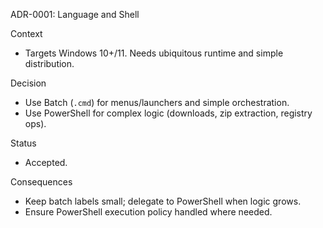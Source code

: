 ADR-0001: Language and Shell

Context
- Targets Windows 10+/11. Needs ubiquitous runtime and simple distribution.

Decision
- Use Batch (`.cmd`) for menus/launchers and simple orchestration.
- Use PowerShell for complex logic (downloads, zip extraction, registry ops).

Status
- Accepted.

Consequences
- Keep batch labels small; delegate to PowerShell when logic grows.
- Ensure PowerShell execution policy handled where needed.

